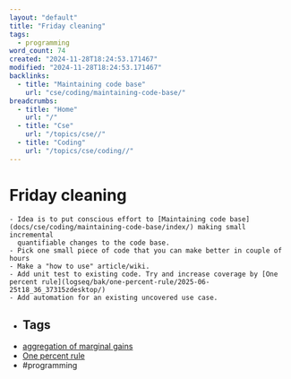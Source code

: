 ```yaml
---
layout: "default"
title: "Friday cleaning"
tags:
  - programming
word_count: 74
created: "2024-11-28T18:24:53.171467"
modified: "2024-11-28T18:24:53.171467"
backlinks:
  - title: "Maintaining code base"
    url: "cse/coding/maintaining-code-base/"
breadcrumbs:
  - title: "Home"
    url: "/"
  - title: "Cse"
    url: "/topics/cse//"
  - title: "Coding"
    url: "/topics/cse/coding//"
---
```

# Friday cleaning
	- Idea is to put conscious effort to [Maintaining code base](docs/cse/coding/maintaining-code-base/index/) making small incremental
	  quantifiable changes to the code base.
	- Pick one small piece of code that you can make better in couple of hours
	- Make a "how to use" article/wiki.
	- Add unit test to existing code. Try and increase coverage by [One percent rule](logseq/bak/one-percent-rule/2025-06-25t18_36_37315zdesktop/)
	- Add automation for an existing uncovered use case.
- ## Tags
- [aggregation of marginal gains](logseq/bak/aggregation-of-marginal-gains/2024-10-05t08_51_53362zdesktop/)
- [One percent rule](logseq/bak/one-percent-rule/2025-06-25t18_36_37315zdesktop/)
- #programming